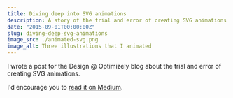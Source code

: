```yaml
---
title: Diving deep into SVG animations
description: A story of the trial and error of creating SVG animations.
date: "2015-09-01T00:00:00Z"
slug: diving-deep-svg-animations
image_src: ./animated-svg.png
image_alt: Three illustrations that I animated
---
```


I wrote a post for the Design @ Optimizely blog about the trial and error of creating SVG animations.

I'd encourage you to [read it on Medium](https://medium.com/design-optimizely/diving-deep-into-svg-animations-1e8c1b759b85).

